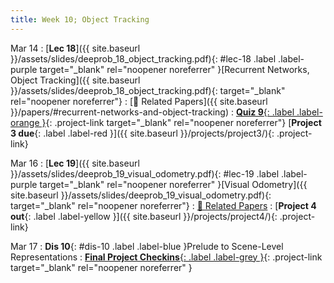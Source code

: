 ```yaml
---
title: Week 10; Object Tracking
---
```


Mar 14
: [**Lec 18**]({{ site.baseurl }}/assets/slides/deeprob_18_object_tracking.pdf){: #lec-18 .label .label-purple target="_blank" rel="noopener noreferrer" }[Recurrent Networks, Object Tracking]({{ site.baseurl }}/assets/slides/deeprob_18_object_tracking.pdf){: target="_blank" rel="noopener noreferrer"}
  : [📃 Related Papers]({{ site.baseurl }}/papers/#recurrent-networks-and-object-tracking)
: [**Quiz 9**{: .label .label-orange }](https://www.gradescope.com/courses/480760){: .project-link target="_blank" rel="noopener noreferrer"} [**Project 3 due**{: .label .label-red }]({{ site.baseurl }}/projects/project3/){: .project-link}



Mar 16
: [**Lec 19**]({{ site.baseurl }}/assets/slides/deeprob_19_visual_odometry.pdf){: #lec-19 .label .label-purple target="_blank" rel="noopener noreferrer" }[Visual Odometry]({{ site.baseurl }}/assets/slides/deeprob_19_visual_odometry.pdf){: target="_blank" rel="noopener noreferrer"}
  : [📃 Related Papers](/papers/#visual-odometry-and-localization)
: [**Project 4 out**{: .label .label-yellow }]({{ site.baseurl }}/projects/project4/){: .project-link}



Mar 17
: **Dis 10**{: #dis-10 .label .label-blue }Prelude to Scene-Level Representations
: [**Final Project Checkins**{: .label .label-grey }](https://docs.google.com/spreadsheets/d/1hOdZyFN_mxRF0NCV8Rj6NLwLIk3tyXM84noFwGmp_MI/edit?usp=sharing){: .project-link target="_blank" rel="noopener noreferrer" }
